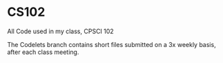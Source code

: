 # CS102
All Code used in my class, CPSCI 102

The Codelets branch contains short files submitted on a 3x weekly basis, after each class meeting.
